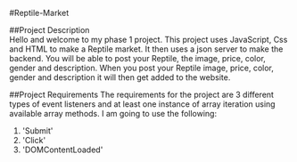 #Reptile-Market

##Project Description                                                                                                                                                                                 
Hello and welcome to my phase 1 project. This project uses JavaScript, Css and HTML to make a Reptile market. It then uses a json server to make the backend. You will be able to post your Reptile, the image, price, color, gender and description. When you post your Reptile image, price, color, gender and description it will then get added to the website.

##Project Requirements                                                                                                                                                                                The requirements for the project are 3 different types of event listeners and at least one instance of array iteration using available array methods.                                                 I am going to use the following:                                                                                                                                                                      

1. 'Submit'                                                                                                  
2. 'Click'                                                                                                   
3. 'DOMContentLoaded'
                                                                                         